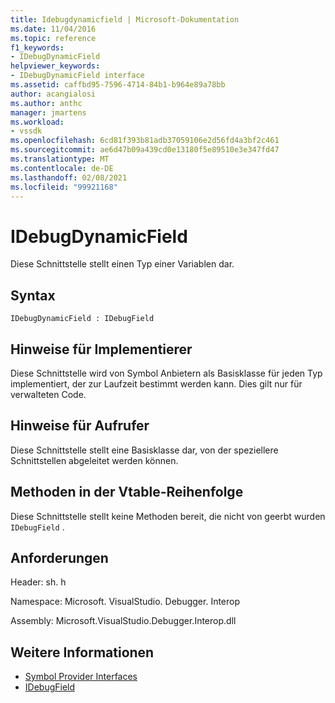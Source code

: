 ```yaml
---
title: Idebugdynamicfield | Microsoft-Dokumentation
ms.date: 11/04/2016
ms.topic: reference
f1_keywords:
- IDebugDynamicField
helpviewer_keywords:
- IDebugDynamicField interface
ms.assetid: caffbd95-7596-4714-84b1-b964e89a78bb
author: acangialosi
ms.author: anthc
manager: jmartens
ms.workload:
- vssdk
ms.openlocfilehash: 6cd81f393b81adb37059106e2d56fd4a3bf2c461
ms.sourcegitcommit: ae6d47b09a439cd0e13180f5e89510e3e347fd47
ms.translationtype: MT
ms.contentlocale: de-DE
ms.lasthandoff: 02/08/2021
ms.locfileid: "99921168"
---
```

# <a name="idebugdynamicfield"></a>IDebugDynamicField
Diese Schnittstelle stellt einen Typ einer Variablen dar.

## <a name="syntax"></a>Syntax

```
IDebugDynamicField : IDebugField
```

## <a name="notes-for-implementers"></a>Hinweise für Implementierer
 Diese Schnittstelle wird von Symbol Anbietern als Basisklasse für jeden Typ implementiert, der zur Laufzeit bestimmt werden kann. Dies gilt nur für verwalteten Code.

## <a name="notes-for-callers"></a>Hinweise für Aufrufer
 Diese Schnittstelle stellt eine Basisklasse dar, von der speziellere Schnittstellen abgeleitet werden können.

## <a name="methods-in-vtable-order"></a>Methoden in der Vtable-Reihenfolge
 Diese Schnittstelle stellt keine Methoden bereit, die nicht von geerbt wurden `IDebugField` .

## <a name="requirements"></a>Anforderungen
 Header: sh. h

 Namespace: Microsoft. VisualStudio. Debugger. Interop

 Assembly: Microsoft.VisualStudio.Debugger.Interop.dll

## <a name="see-also"></a>Weitere Informationen
- [Symbol Provider Interfaces](../../../extensibility/debugger/reference/symbol-provider-interfaces.md)
- [IDebugField](../../../extensibility/debugger/reference/idebugfield.md)
